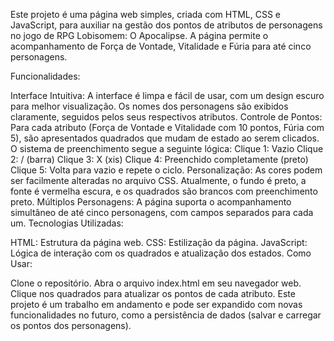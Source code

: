 Este projeto é uma página web simples, criada com HTML, CSS e JavaScript, para auxiliar na gestão dos pontos de atributos de personagens no jogo de RPG Lobisomem: O Apocalipse. A página permite o acompanhamento de Força de Vontade, Vitalidade e Fúria para até cinco personagens.

Funcionalidades:

Interface Intuitiva: A interface é limpa e fácil de usar, com um design escuro para melhor visualização. Os nomes dos personagens são exibidos claramente, seguidos pelos seus respectivos atributos.
Controle de Pontos: Para cada atributo (Força de Vontade e Vitalidade com 10 pontos, Fúria com 5), são apresentados quadrados que mudam de estado ao serem clicados. O sistema de preenchimento segue a seguinte lógica:
Clique 1: Vazio
Clique 2: / (barra)
Clique 3: X (xis)
Clique 4: Preenchido completamente (preto)
Clique 5: Volta para vazio e repete o ciclo.
Personalização: As cores podem ser facilmente alteradas no arquivo CSS. Atualmente, o fundo é preto, a fonte é vermelha escura, e os quadrados são brancos com preenchimento preto.
Múltiplos Personagens: A página suporta o acompanhamento simultâneo de até cinco personagens, com campos separados para cada um.
Tecnologias Utilizadas:

HTML: Estrutura da página web.
CSS: Estilização da página.
JavaScript: Lógica de interação com os quadrados e atualização dos estados.
Como Usar:

Clone o repositório.
Abra o arquivo index.html em seu navegador web.
Clique nos quadrados para atualizar os pontos de cada atributo.
Este projeto é um trabalho em andamento e pode ser expandido com novas funcionalidades no futuro, como a persistência de dados (salvar e carregar os pontos dos personagens).
